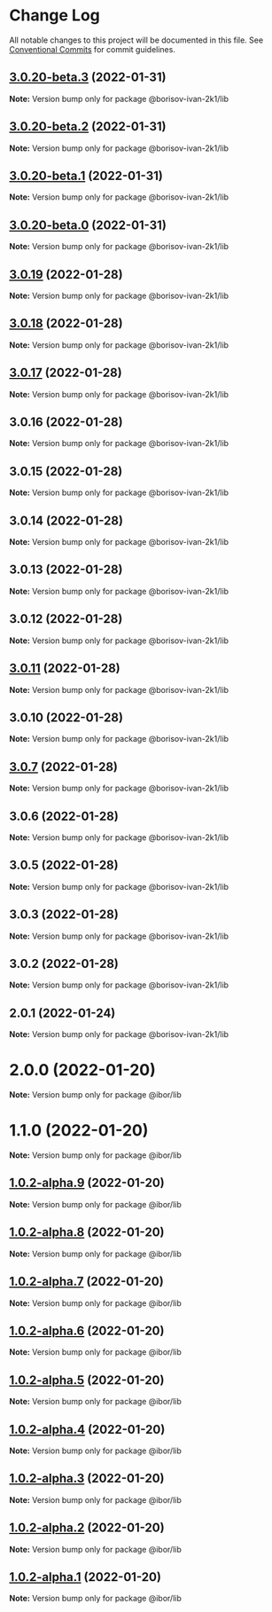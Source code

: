 # Change Log

All notable changes to this project will be documented in this file.
See [Conventional Commits](https://conventionalcommits.org) for commit guidelines.

## [3.0.20-beta.3](https://github.com/borisov-ivan-2k1/LernaTest/compare/@borisov-ivan-2k1/lib@3.0.20-beta.2...@borisov-ivan-2k1/lib@3.0.20-beta.3) (2022-01-31)

**Note:** Version bump only for package @borisov-ivan-2k1/lib





## [3.0.20-beta.2](https://github.com/borisov-ivan-2k1/LernaTest/compare/@borisov-ivan-2k1/lib@3.0.20-beta.1...@borisov-ivan-2k1/lib@3.0.20-beta.2) (2022-01-31)

**Note:** Version bump only for package @borisov-ivan-2k1/lib





## [3.0.20-beta.1](https://github.com/borisov-ivan-2k1/LernaTest/compare/@borisov-ivan-2k1/lib@3.0.20-beta.0...@borisov-ivan-2k1/lib@3.0.20-beta.1) (2022-01-31)

**Note:** Version bump only for package @borisov-ivan-2k1/lib





## [3.0.20-beta.0](https://github.com/borisov-ivan-2k1/LernaTest/compare/@borisov-ivan-2k1/lib@3.0.19...@borisov-ivan-2k1/lib@3.0.20-beta.0) (2022-01-31)

**Note:** Version bump only for package @borisov-ivan-2k1/lib





## [3.0.19](https://github.com/borisov-ivan-2k1/LernaTest/compare/@borisov-ivan-2k1/lib@3.0.18...@borisov-ivan-2k1/lib@3.0.19) (2022-01-28)

**Note:** Version bump only for package @borisov-ivan-2k1/lib





## [3.0.18](https://github.com/borisov-ivan-2k1/LernaTest/compare/@borisov-ivan-2k1/lib@3.0.17...@borisov-ivan-2k1/lib@3.0.18) (2022-01-28)

**Note:** Version bump only for package @borisov-ivan-2k1/lib





## [3.0.17](https://github.com/borisov-ivan-2k1/LernaTest/compare/@borisov-ivan-2k1/lib@3.0.16...@borisov-ivan-2k1/lib@3.0.17) (2022-01-28)

**Note:** Version bump only for package @borisov-ivan-2k1/lib





## 3.0.16 (2022-01-28)

**Note:** Version bump only for package @borisov-ivan-2k1/lib





## 3.0.15 (2022-01-28)

**Note:** Version bump only for package @borisov-ivan-2k1/lib





## 3.0.14 (2022-01-28)

**Note:** Version bump only for package @borisov-ivan-2k1/lib





## 3.0.13 (2022-01-28)

**Note:** Version bump only for package @borisov-ivan-2k1/lib





## 3.0.12 (2022-01-28)

**Note:** Version bump only for package @borisov-ivan-2k1/lib





## [3.0.11](https://github.com/borisov-ivan-2k1/LernaTest/compare/@borisov-ivan-2k1/lib@3.0.10...@borisov-ivan-2k1/lib@3.0.11) (2022-01-28)

**Note:** Version bump only for package @borisov-ivan-2k1/lib





## 3.0.10 (2022-01-28)

**Note:** Version bump only for package @borisov-ivan-2k1/lib





## [3.0.7](https://github.com/borisov-ivan-2k1/LernaTest/compare/@borisov-ivan-2k1/lib@3.0.6...@borisov-ivan-2k1/lib@3.0.7) (2022-01-28)

**Note:** Version bump only for package @borisov-ivan-2k1/lib





## 3.0.6 (2022-01-28)

**Note:** Version bump only for package @borisov-ivan-2k1/lib





## 3.0.5 (2022-01-28)

**Note:** Version bump only for package @borisov-ivan-2k1/lib





## 3.0.3 (2022-01-28)

**Note:** Version bump only for package @borisov-ivan-2k1/lib





## 3.0.2 (2022-01-28)

**Note:** Version bump only for package @borisov-ivan-2k1/lib





## 2.0.1 (2022-01-24)

**Note:** Version bump only for package @borisov-ivan-2k1/lib





# 2.0.0 (2022-01-20)

**Note:** Version bump only for package @ibor/lib





# 1.1.0 (2022-01-20)

**Note:** Version bump only for package @ibor/lib





## [1.0.2-alpha.9](https://github.com/borisov-ivan-2k1/LernaTest/compare/@ibor/lib@1.0.2-alpha.8...@ibor/lib@1.0.2-alpha.9) (2022-01-20)

**Note:** Version bump only for package @ibor/lib





## [1.0.2-alpha.8](https://github.com/borisov-ivan-2k1/LernaTest/compare/@ibor/lib@1.0.2-alpha.7...@ibor/lib@1.0.2-alpha.8) (2022-01-20)

**Note:** Version bump only for package @ibor/lib





## [1.0.2-alpha.7](https://github.com/borisov-ivan-2k1/LernaTest/compare/@ibor/lib@1.0.2-alpha.6...@ibor/lib@1.0.2-alpha.7) (2022-01-20)

**Note:** Version bump only for package @ibor/lib





## [1.0.2-alpha.6](https://github.com/borisov-ivan-2k1/LernaTest/compare/@ibor/lib@1.0.2-alpha.5...@ibor/lib@1.0.2-alpha.6) (2022-01-20)

**Note:** Version bump only for package @ibor/lib





## [1.0.2-alpha.5](https://github.com/borisov-ivan-2k1/LernaTest/compare/@ibor/lib@1.0.2-alpha.4...@ibor/lib@1.0.2-alpha.5) (2022-01-20)

**Note:** Version bump only for package @ibor/lib





## [1.0.2-alpha.4](https://github.com/borisov-ivan-2k1/LernaTest/compare/@ibor/lib@1.0.2-alpha.3...@ibor/lib@1.0.2-alpha.4) (2022-01-20)

**Note:** Version bump only for package @ibor/lib





## [1.0.2-alpha.3](https://github.com/borisov-ivan-2k1/LernaTest/compare/@ibor/lib@1.0.2-alpha.2...@ibor/lib@1.0.2-alpha.3) (2022-01-20)

**Note:** Version bump only for package @ibor/lib





## [1.0.2-alpha.2](https://github.com/borisov-ivan-2k1/LernaTest/compare/@ibor/lib@1.0.2-alpha.1...@ibor/lib@1.0.2-alpha.2) (2022-01-20)

**Note:** Version bump only for package @ibor/lib





## [1.0.2-alpha.1](https://github.com/borisov-ivan-2k1/LernaTest/compare/@ibor/lib@1.0.2-alpha.0...@ibor/lib@1.0.2-alpha.1) (2022-01-20)

**Note:** Version bump only for package @ibor/lib
